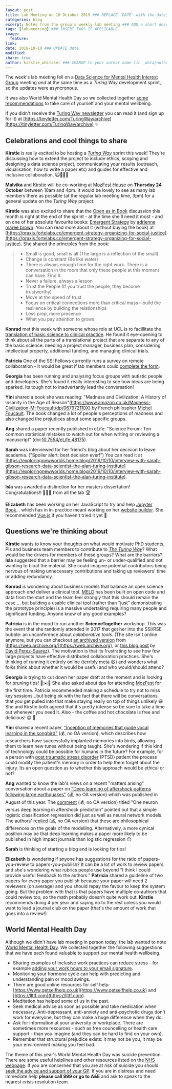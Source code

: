 ```yaml
---
layout: post
title: Lab Meeting on 10 October 2019 ### REPLACE `DATE` with the date, eg: 18 July 2019
categories: blog
excerpt: Notes from the group's weekly lab meeting ### ADD a short description (or keep that one if you'd)
tags: [lab-meeting] ### INSERT TAGS IF APPLICABLE
image:
  feature:
link:
date: 2019-10-10 ### UPDATE date
modified:
share: true
author: kirstie_whitaker ### CHANGE to your author name (in _data/authors.yml)
---
```


The week's lab meeting fell on a [Data Science for Mental Health Interest Group](https://turing-ds4mh.github.io/index.html) meeting _and_ at the same time as a _Turing Way_ development sprint, so the updates were asyncronous.

It was also World Mental Health Day so we collected together [some recommendations](#world-mental-health-day) to take care of yourself and your mental wellbeing.

If you didn't receive the [Turing Way newsletter](https://tinyletter.com/TuringWay/letters/welcome-malvika-co-work-with-us-at-mozfest-house-and-check-out-our-new-turingway-impact-story) you can read it (and sign up for it) at [https://tinyletter.com/TuringWay/archive](https://tinyletter.com/TuringWay/archive) ✨

## Celebrations and cool things to share

**Kirstie** is really excited to be hosting a [_Turing Way_](https://github.com/alan-turing-institute/the-turing-way) sprint this week!
They're discussing how to extend the project to include ethics, scoping and designing a data science project, communicating your results (outreach, visualisation, how to write a paper etc) and guides for effective and inclusive collaboration.
🙀🚀💫🙌

**Malvika** and Kirstie will be co-working at [MozFest House](https://www.mozillafestival.org/en/house/) on **Thursday 24 October** between 10am and 4pm.
It would be lovely to see as many lab members there as possible (at the regular lab meeting time, 3pm) for a general update on the _Turing Way_ project.

**Kirstie** was also excited to share that the [Open as in Book](https://www.goodreads.com/group/show/799690-open-as-in-book) discussion this month is right at the end of the sprint - at the time she'll need it most - and on one of her absolute favourite books: [Emergent Strategy](https://www.goodreads.com/en/book/show/29633913-emergent-strategy) by [adrienne maree brown](https://www.goodreads.com/author/show/1536532.Adrienne_Maree_Brown).
You can read more about it (without buying the book) at [https://praxis.fortelabs.co/emergent-strategy-organizing-for-social-justice](https://praxis.fortelabs.co/emergent-strategy-organizing-for-social-justice).
She shared the principles from the book:

> * Small is good, small is all (The large is a reflection of the small)
> * Change is constant (Be like water)
> * There is always enough time for the right work. There is a conversation in the room that only these people at this moment can have. Find it.
> * Never a failure, always a lesson
> * Trust the People (If you trust the people, they become trustworthy)
> * Move at the speed of trust
> * Focus on critical connections more than critical mass—build the resilience by building the relationships
> * Less prep, more presence
> * What you pay attention to grows

**Konrad** met this week with someone whose role at UCL is to facillitate the [translation of basic science to clinical practice](https://www.ucl.ac.uk/translational-research).
He found it eye-opening to think about all the parts of a translational project that are separate to any of the basic science: needing a project manager, business plan, considering intellectual property, additional funding, and managing clinical trials.

**Patricia** One of the SSI Fellows currently runs a survey on remote collaboration - it would be great if lab members could [complete the form](https://docs.google.com/forms/d/e/1FAIpQLSd_DwyAOkbmWw8T1Qug-e04qlb6lZh6VwYE4T_bGYd8XV3gcA/viewform).

**Georgia** has been running and analysing focus groups with autistic people and developers.
She's found it really interesting to see how ideas are being sparked.
Its tough not to inadvertantly lead the conversation!

**Yini** shared a book she was reading: "Madness and Civilization: A History of Insanity in the Age of Reason"(https://www.amazon.co.uk/Madness-Civilization-M-Foucault/dp/067972110X) by French philospher [Michel Foucault](https://en.wikipedia.org/wiki/Michel_Foucault).
The book changed a lot of people's perceptions of madness and also changed the prejudices about some specific groups.

**Ang** shared a paper recently published in eLife: "Science Forum: Ten common statistical mistakes to watch out for when writing or reviewing a manuscript" (doi:[10.7554/eLife.48175](https://doi.org/10.7554/eLife.48175)).

**Sarah** was interviewed for her friend's blog about her decision to leave academia.
("Spoiler alert: best decision ever!")
You can read it at [https://exploringnewworlds.home.blog/2019/10/10/interview-with-sarah-gibson-research-data-scientist-the-alan-turing-institute](https://exploringnewworlds.home.blog/2019/10/10/interview-with-sarah-gibson-research-data-scientist-the-alan-turing-institute).

**Isla** was awarded a distinction for her masters dissertation!
Congratulations!! 🎉🎉🎉 from all the lab 🏆

**Elizabeth** has been working on her JavaScript to try and help [Jupyter Book](https://jupyterbook.org)... which has in in-practice meant working on her [website builder](https://github.com/emdupre/bloom).
She recommended [Vue.js](https://vuejs.org/) if you haven't tried it yet 🌺

## Questions we're thinking about

**Kirstie** wants to know your thoughts on what would motivate PhD students, PIs and business team members to contribute to [_The Turing Way_](https://github.com/alan-turing-institute/the-turing-way)?
What would be the drivers for members of these groups?
What are the barriers?
**Isla** suggested that a barrier may be feeling un- or under-qualified and not wanting to bloat the material.
She could imagine potential contributors being nervous of making unnecessary contributions and taking up reviewers' time or adding redundancy.

**Konrad** is wondering about business models that balance an open science approach _and_ deliver a clinical tool.
[MELD](https://meldproject.github.io) has been built on open code and data from the start and the team feel strongly that this should remain the case.... but building a usable clinical tool (rather than "just" demonstrating the prototype principle) is a massive undertaking requiring many people and significant funding.
Anyone know of any good examples?

**Patricia** is in the mood to run another **ScienceTogether** workshop.
This was the event that she randomly attended in 2017 that got her into the SSI/RSE bubble: an unconference about _collaborative tools_.
(The site isn't online anymore, but you can checkout [an archived version](https://web.archive.org/web/20171018063115/http://sciencetogether.online/) from [https://web.archive.org/](https://web.archive.org), or [this blog post](https://software.ac.uk/blog/2017-04-20-story-about-science-together-unconference-about-tools-and-rules-collaborative) by [David Perez-Suarez](https://software.ac.uk/about/fellows/david-perez-suarez)).
The motivation is that its frustrating to see how few large projects have effective distributed collaboration practices.
She's thinking of running it entirely online (terribly meta 😆) and wonders what folks think about whether it would be useful and who would/should attend?

**Georgia** is trying to cut down her paper draft at the moment and is looking for pruning tips! 🌳️️️✂️🍃
She also asked about tips for attending [MozFest](https://mozillafestival.org) for the first time.
Patricia recommended making a schedule to try not to miss key sessions...but being ok with the fact that there will be conversations that you get pulled into that make staying really on top of things unlikely 😆
She and Kirstie both agreed that it's pretty intense so be sure to take a time out whenever you need it.
Also - the coffee and hot chocolate is free and delicious! 😋 ️🍫

**Yini** shared a recent paper, ["Inception of memories that guide vocal learning in the songbird"](https://doi.org/10.1126/science.aaw4226) (💰, no OA version), which describes how researchers have successfully implanted memories into birds, allowing them to learn new tunes without being taught.
She's wondering if this kind of technology could be possible for humans in the future?
For example, for a person with [post traumatic stress disorder](https://www.nhs.uk/conditions/post-traumatic-stress-disorder-ptsd) (PTSD) patient the process could modify the patient's memory in order to help them forget about the injury.
Its an open question as to whether this approach would be ethical or not?

**Ang** wanted to know the lab's views on a recent "matters arising" conversation about a paper on ["Deep learning of aftershock patterns following large earthquakes"](https://doi.org/10.1038/s41586-018-0438-y) (💰, no OA version) which was published in August of this year.
The [comment](https://doi.org/10.1038/s41586-019-1582-8) (💰, no OA version) titled "One neuron versus deep learning in aftershock prediction" pointed out that a simple logistic classification regression did just as well as neural network models.
The authors' [replied](https://doi.org/10.1038/s41586-019-1582-8) (💰, no OA version) that these are philosophical differences on the goals of the modelling.
Alternatively, a more cynical position may be that deep learning makes a paper more likely to be published in high impact journals than logistic regression 😒

**Sarah** is thinking of starting a blog and is looking for tips!

**Elizabeth** is wondering if anyone has suggestions for the ratio of papers-you-review to papers-you-publish? It can be a lot of work to review papers and she's wondering what rubrics people use beyond "I think I could provide useful feedback to the authors."
**Patricia** shared a guideline of two papers for every paper you publish because your paper will need 2 reviewers (on average) and you should repay the favour to keep the system going.
But the problem with that is that papers have multiple co-authors that could review too, so the math probably doesn't quite work out.
**Kirstie** recommends doing 4 per year and saying no to the rest unless you would want to lead a journal club on the paper (that's the amount of work that goes into a review!)

## World Mental Health Day

Although we didn't have lab meeting in person today, the lab wanted to note [World Mental Health Day](https://www.mentalhealth.org.uk/campaigns/world-mental-health-day).
We collected together the following suggestions that we have each found valuable to support our mental health wellbeing.

* Sharing examples of inclusive work practices can reduce stress - for example [adding your work hours to your email signature](https://twitter.com/sarahruthbeck/status/1182025155612155905).
* Monitoring your hormone cycle can help with predicting and understanding pain or mood swings.
* There are good online resources for self help: [https://www.getselfhelp.co.uk](https://www.getselfhelp.co.uk) and [https://llttf.com](https://llttf.com).
* Meditation has helped some of us in the past.
* Seek medical advice as soon as possible and take medication when necessary.
  Anti-depressant, anti-anxiety and anti-psychotic drugs don't work for everyone, but they can make a huge difference when they do.
* Ask for information at your university or workplace.
  There are sometimes more resources - such as free councelling or health care support - than you imagine (and they can be hard to find on your own).
* Remember that structural prejudice exists: it may not be you, it may be your environment making you feel bad.

The theme of this year's World Mental Health Day was suicide prevention.
There are some useful helplines and other resources listed on the [NHS webpage](https://www.nhs.uk/conditions/suicide).
If you are concerned that you are at risk of suicide you should [seek the advice and support of your GP](https://www.mentalhealth.org.uk/publications/gp-visit-guide).
If you are in distress and need immediate help **please call 999 or go to A&E** and ask to speak to the nearest crisis resolution team.
